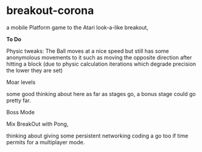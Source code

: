 breakout-corona
===============

a mobile Platform game to the Atari look-a-like breakout,


<b>To Do</b>

Physic tweaks:
The Ball moves at a nice speed but still has some anonymolous movements to it such as moving the opposite direction after hitting a block (due to physic calculation iterations which degrade precision the lower they are set)

Moar levels

some good thinking about here as far as stages go, a bonus stage could go pretty far.


Boss Mode

Mix BreakOut with Pong, 

thinking about giving some persistent networking coding a go too if time permits for a multiplayer mode.
